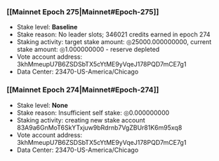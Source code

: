 ### [[Mainnet Epoch 275|Mainnet#Epoch-275]]
* Stake level: **Baseline**
* Stake reason: No leader slots; 346021 credits earned in epoch 274
* Staking activity: target stake amount: ◎25000.000000000, current stake amount: ◎1.000000000 - reserve depleted
* Vote account address: 3khMmeupU7B6ZSDSbTX5cYtME9yVqeJ178PQD7mCE7g1
* Data Center: 23470-US-America/Chicago
### [[Mainnet Epoch 274|Mainnet#Epoch-274]]
* Stake level: **None**
* Stake reason: Insufficient self stake: ◎0.000000000
* Staking activity: creating new stake account 83A9a6GnMoT6SkYTxjuw9bRdrnb7VgZBUr81K6m95xq8
* Vote account address: 3khMmeupU7B6ZSDSbTX5cYtME9yVqeJ178PQD7mCE7g1
* Data Center: 23470-US-America/Chicago